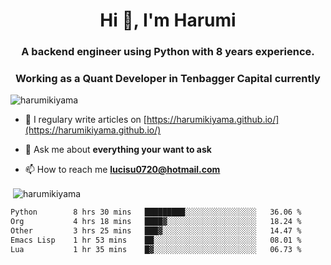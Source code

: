 <h1 align="center">Hi 👋, I'm Harumi</h1>
<h3 align="center">A backend engineer using <b>Python</b> with 8 years experience.</h3>
<h3 align="center">Working as a Quant Developer in <b>Tenbagger Capital</b> currently</h3>

<p align="left"> <img src="https://komarev.com/ghpvc/?username=harumikiyama" alt="harumikiyama" /> </p>


- 📝 I regulary write articles on [https://harumikiyama.github.io/](https://harumikiyama.github.io/)

- 💬 Ask me about **everything your want to ask**

- 📫 How to reach me **lucisu0720@hotmail.com**

<p>&nbsp;<img align="center" src="https://github-readme-stats.vercel.app/api?username=harumikiyama&show_icons=true" alt="harumikiyama" /></p>


<!--START_SECTION:waka-->

```txt
Python        8 hrs 30 mins   █████████░░░░░░░░░░░░░░░░   36.06 %
Org           4 hrs 18 mins   ████▓░░░░░░░░░░░░░░░░░░░░   18.24 %
Other         3 hrs 25 mins   ███▓░░░░░░░░░░░░░░░░░░░░░   14.47 %
Emacs Lisp    1 hr 53 mins    ██░░░░░░░░░░░░░░░░░░░░░░░   08.01 %
Lua           1 hr 35 mins    █▓░░░░░░░░░░░░░░░░░░░░░░░   06.73 %
```

<!--END_SECTION:waka-->
